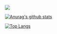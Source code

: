 <img src="https://img.shields.io/badge/Firebase-FFCA28?style=flat-square&logo=firebase&logoColor=white"/>

[![Anurag's github stats](https://github-readme-stats.vercel.app/api?username=dopedeveloper)](https://github.com/anuraghazra/github-readme-stats)

[![Top Langs](https://github-readme-stats.vercel.app/api/top-langs/?username=dopedeveloper)](https://github.com/dopedeveloper/github-readme-stats)
